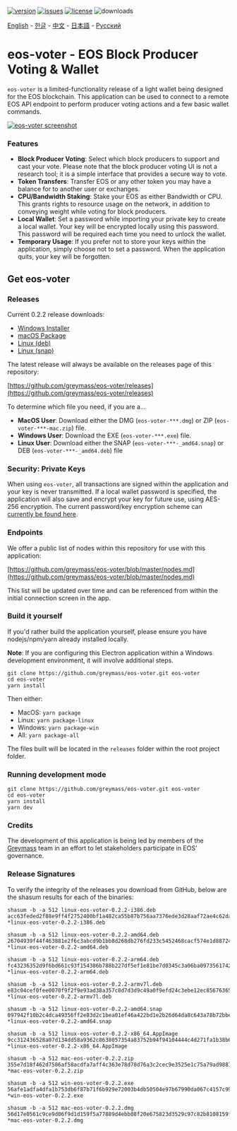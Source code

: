 [![version](https://img.shields.io/github/release/greymass/eos-voter/all.svg)](https://github.com/greymass/eos-voter/releases)
[![issues](https://img.shields.io/github/issues/greymass/eos-voter.svg)](https://github.com/greymass/eos-voter/issues)
[![license](https://img.shields.io/badge/license-MIT-blue.svg)](https://raw.githubusercontent.com/greymass/eos-voter/master/LICENSE)
![downloads](https://img.shields.io/github/downloads/greymass/eos-voter/total.svg)

[English](https://github.com/greymass/eos-voter/blob/master/README.md) - [한글](https://github.com/greymass/eos-voter/blob/master/README.kr.md) - [中文](https://github.com/greymass/eos-voter/blob/master/README.zh.md) - [日本語](https://github.com/greymass/eos-voter/blob/master/README.ja.md) - [Русский](https://github.com/greymass/eos-voter/blob/master/README.ru.md)

# eos-voter - EOS Block Producer Voting & Wallet

`eos-voter` is a limited-functionality release of a light wallet being designed for the EOS blockchain. This application can be used to connect to a remote EOS API endpoint to perform producer voting actions and a few basic wallet commands.

[![eos-voter screenshot](https://raw.githubusercontent.com/greymass/eos-voter/master/eos-voter.png)](https://raw.githubusercontent.com/greymass/eos-voter/master/eos-voter.png)

### Features

- **Block Producer Voting**: Select which block producers to support and cast your vote. Please note that the block producer voting UI is not a research tool; it is a simple interface that provides a secure way to vote.
- **Token Transfers**: Transfer EOS or any other token you may have a balance for to another user or exchanges.
- **CPU/Bandwidth Staking**: Stake your EOS as either Bandwidth or CPU. This grants rights to resource usage on the network, in addition to conveying weight while voting for block producers.
- **Local Wallet**: Set a password while importing your private key to create a local wallet. Your key will be encrypted locally using this password. This password will be required each time you need to unlock the wallet.
- **Temporary Usage**: If you prefer not to store your keys within the application, simply choose not to set a password. When the application quits, your key will be forgotten.

## Get eos-voter

### Releases

Current 0.2.2 release downloads:

- [Windows Installer](https://github.com/greymass/eos-voter/releases/download/v0.2.2/win-eos-voter-0.2.2.exe)
- [macOS Package](https://github.com/greymass/eos-voter/releases/download/v0.2.2/mac-eos-voter-0.2.2.dmg)
- [Linux (deb)](https://github.com/greymass/eos-voter/releases/download/v0.2.2/linux-eos-voter-0.2.2-amd64.deb)
- [Linux (snap)](https://github.com/greymass/eos-voter/releases/download/v0.2.2/linux-eos-voter-0.2.2-amd64.snap)

The latest release will always be available on the releases page of this repository:

[https://github.com/greymass/eos-voter/releases](https://github.com/greymass/eos-voter/releases)

To determine which file you need, if you are a...

- **MacOS User**: Download either the DMG (`eos-voter-***.dmg`) or ZIP (`eos-voter-***-mac.zip`) file.
- **Windows User**: Download the EXE (`eos-voter-***.exe`) file.
- **Linux User**: Download either the SNAP (`eos-voter-***-_amd64.snap`) or DEB (`eos-voter-***-_amd64.deb`) file

### Security: Private Keys

When using `eos-voter`, all transactions are signed within the application and your key is never transmitted. If a local wallet password is specified, the application will also save and encrypt your key for future use, using AES-256 encryption. The current password/key encryption scheme can [currently be found here](https://github.com/aaroncox/eos-voter/blob/master/app/shared/actions/wallet.js#L71-L86).

### Endpoints

We offer a public list of nodes within this repository for use with this application:

[https://github.com/greymass/eos-voter/blob/master/nodes.md](https://github.com/greymass/eos-voter/blob/master/nodes.md)

This list will be updated over time and can be referenced from within the initial connection screen in the app.

### Build it yourself

If you'd rather build the application yourself, please ensure you have nodejs/npm/yarn already installed locally.

**Note**: If you are configuring this Electron application within a Windows development environment, it will involve additional steps.

```
git clone https://github.com/greymass/eos-voter.git eos-voter
cd eos-voter
yarn install
```

Then either:

- MacOS: `yarn package`
- Linux: `yarn package-linux`
- Windows: `yarn package-win`
- All: `yarn package-all`

The files built will be located in the `releases` folder within the root project folder.

### Running development mode

```
git clone https://github.com/greymass/eos-voter.git eos-voter
cd eos-voter
yarn install
yarn dev
```

### Credits

The development of this application is being led by members of the [Greymass](https://greymass.com) team in an effort to let stakeholders participate in EOS’ governance.

### Release Signatures

To verify the integrity of the releases you download from GitHub, below are the shasum results for each of the binaries:

```
shasum -b -a 512 linux-eos-voter-0.2.2-i386.deb
acc63feded2f88e9ff4f2752400bf1a482ca55b87b756aa7376ede3d28aaf72ae4c62da6528b6d2b0eab039195d627ddf80244dc6192d71c55c41cd8ab7de481 *linux-eos-voter-0.2.2-i386.deb

shasum -b -a 512 linux-eos-voter-0.2.2-amd64.deb
26704939f44f463881e2f6c3abcd9b1bb8d268db276fd233c5452468cacf574e1d88724f7e0d407bfea03deff1e6435f6891aa8ee0d045ff92b75f6cc98fe88b *linux-eos-voter-0.2.2-amd64.deb

shasum -b -a 512 linux-eos-voter-0.2.2-arm64.deb
fc43236352d9f6bd661c93f154386b788b227df5ef1e81be7d0345c3a06ba0973561742191a92018091451127dd223bc22014d9a9ad7159b093aae0ea175ceda *linux-eos-voter-0.2.2-arm64.deb

shasum -b -a 512 linux-eos-voter-0.2.2-armv7l.deb
e83c04cef0fee0070f9f2f9e93ad38a357c8d7d3d9c49a0f9efd24c3ebe12ec85676365a6e24eb13a4d904e69c94f41cdda09abeecef6ccedd02c7553ae99acf *linux-eos-voter-0.2.2-armv7l.deb

shasum -b -a 512 linux-eos-voter-0.2.2-amd64.snap
097942f10b2c4dca49356ff2e83d2c1bea01ef46a422bd1e2b26d64da8c643a78b72bbefb4a7a9aab8c5ef6ec869461d61c11e50cf1abfb01b6240da4d399bea *linux-eos-voter-0.2.2-amd64.snap

shasum -b -a 512 linux-eos-voter-0.2.2-x86_64.AppImage
9cc312436528a07d134dd58a9362c8638057354a83752b94f94104444c4d271fa1b38b689f5bc9b02ec43538721ff5f95cc23e6085ee5887d5be48cc58d155f1 *linux-eos-voter-0.2.2-x86_64.AppImage

shasum -b -a 512 mac-eos-voter-0.2.2.zip
355e7d18f462d7586af58acdfa7aff4c363e78d78d76a3c2cec9e3525e1c75a79ad988122f9b12337bcc1dfa78dfddec1deb3973aeb7fa5472cb3c036a581e06 *mac-eos-voter-0.2.2.zip

shasum -b -a 512 win-eos-voter-0.2.2.exe
56afe1adfa4dfa1b753db6f87b71f6b929e72003b4db50504e97b67990da067c4157c99062297522c6af067af921106f73375d4974c8e565e44816feabebff78 *win-eos-voter-0.2.2.exe

shasum -b -a 512 mac-eos-voter-0.2.2.dmg
56d17e0561c9ce9d06f9d1d159f5a77889d4ebb08f20e675823d3529c97c82b8108159f5144e171665c793d7ea7dc65e5b2c4bfe195ec0ae10866608855714b3 *mac-eos-voter-0.2.2.dmg
```
